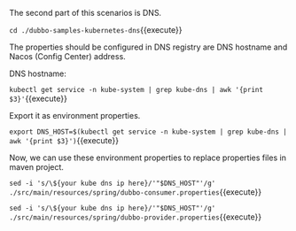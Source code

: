 The second part of this scenarios is DNS.



`cd ./dubbo-samples-kubernetes-dns`{{execute}}



The properties should be configured in DNS registry are DNS hostname and Nacos (Config Center) address.



DNS hostname:

`kubectl get service -n kube-system | grep kube-dns | awk '{print $3}'`{{execute}}



Export it as environment properties.

`export DNS_HOST=$(kubectl get service -n kube-system | grep kube-dns | awk '{print $3}')`{{execute}}



Now, we can use these environment properties to replace properties files in maven project.

`sed -i 's/\${your kube dns ip here}/'"$DNS_HOST"'/g' ./src/main/resources/spring/dubbo-consumer.properties`{{execute}}

`sed -i 's/\${your kube dns ip here}/'"$DNS_HOST"'/g' ./src/main/resources/spring/dubbo-provider.properties`{{execute}}